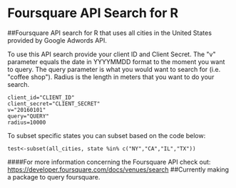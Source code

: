 # Foursquare API Search for R 
##Foursquare API search for R that uses all cities in the United States provided by Google Adwords API. 


To use this API search provide your client ID and Client Secret. The "v" parameter equals the date in YYYYMMDD format to the moment you want to query. The query parameter is what you would want to search for (i.e. "coffee shop"). Radius is the length in meters that you want to do your search. 
```
client_id="CLIENT_ID"
client_secret="CLIENT_SECRET"
v="20160101"
query="QUERY"
radius=10000
```

To subset specific states you can subset based on the code below:
```
test<-subset(all_cities, state %in% c("NY","CA","IL","TX"))
```
####For more information concerning the Foursquare API check out: https://developer.foursquare.com/docs/venues/search
##Currently making a package to query foursquare. 
